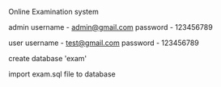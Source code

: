 Online Examination system

admin username - admin@gmail.com
      password - 123456789

user username - test@gmail.com
     password - 123456789

create database 'exam'

import exam.sql file to database
